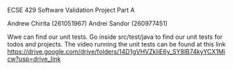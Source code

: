 ECSE 429 Software Validation Project Part A

Andrew Chirita (261051967) Andrei Sandor (260977451)

Wwe can find our unit tests. Go inside src/test/java to find our unit tests for todos and projects. The video running the unit tests can be found at this link https://drive.google.com/drive/folders/14D1gVHVZkIiE6y_SY8lB74kyYCX1Micw?usp=drive_link
